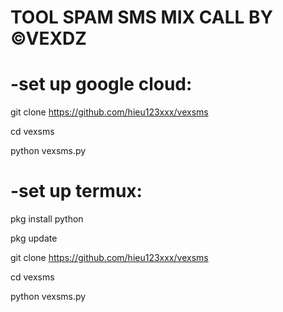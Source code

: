 # TOOL SPAM SMS MIX CALL BY ©VEXDZ

# -set up google cloud:

git clone https://github.com/hieu123xxx/vexsms

cd vexsms

python vexsms.py

# -set up termux: 

pkg install python

pkg update

git clone https://github.com/hieu123xxx/vexsms

cd vexsms

python vexsms.py
